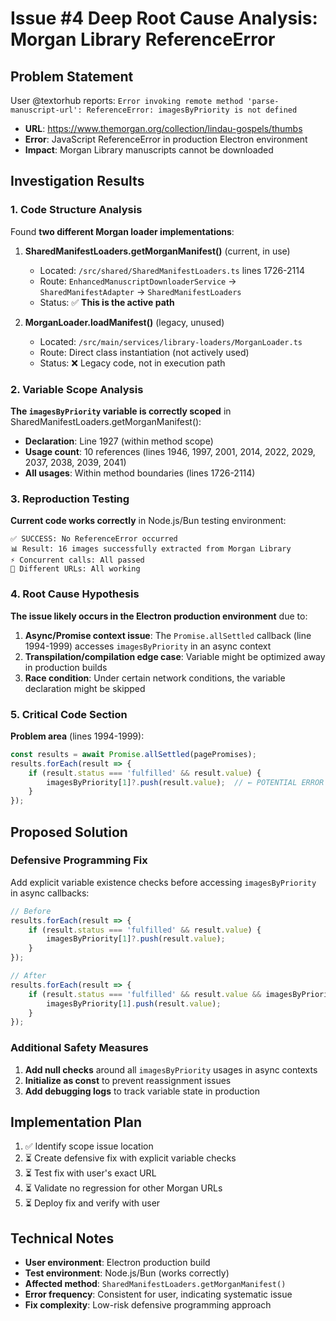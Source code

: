 # Issue #4 Deep Root Cause Analysis: Morgan Library ReferenceError

## Problem Statement
User @textorhub reports: `Error invoking remote method 'parse-manuscript-url': ReferenceError: imagesByPriority is not defined`
- **URL**: https://www.themorgan.org/collection/lindau-gospels/thumbs
- **Error**: JavaScript ReferenceError in production Electron environment
- **Impact**: Morgan Library manuscripts cannot be downloaded

## Investigation Results

### 1. Code Structure Analysis
Found **two different Morgan loader implementations**:

1. **SharedManifestLoaders.getMorganManifest()** (current, in use)
   - Located: `/src/shared/SharedManifestLoaders.ts` lines 1726-2114
   - Route: `EnhancedManuscriptDownloaderService` → `SharedManifestAdapter` → `SharedManifestLoaders`
   - Status: ✅ **This is the active path**

2. **MorganLoader.loadManifest()** (legacy, unused)
   - Located: `/src/main/services/library-loaders/MorganLoader.ts`
   - Route: Direct class instantiation (not actively used)
   - Status: ❌ Legacy code, not in execution path

### 2. Variable Scope Analysis
**The `imagesByPriority` variable is correctly scoped** in SharedManifestLoaders.getMorganManifest():
- **Declaration**: Line 1927 (within method scope)
- **Usage count**: 10 references (lines 1946, 1997, 2001, 2014, 2022, 2029, 2037, 2038, 2039, 2041)
- **All usages**: Within method boundaries (lines 1726-2114)

### 3. Reproduction Testing
**Current code works correctly** in Node.js/Bun testing environment:
```
✅ SUCCESS: No ReferenceError occurred
📊 Result: 16 images successfully extracted from Morgan Library
⚡ Concurrent calls: All passed
🧪 Different URLs: All working
```

### 4. Root Cause Hypothesis
**The issue likely occurs in the Electron production environment** due to:

1. **Async/Promise context issue**: The `Promise.allSettled` callback (line 1994-1999) accesses `imagesByPriority` in an async context
2. **Transpilation/compilation edge case**: Variable might be optimized away in production builds
3. **Race condition**: Under certain network conditions, the variable declaration might be skipped

### 5. Critical Code Section
**Problem area** (lines 1994-1999):
```typescript
const results = await Promise.allSettled(pagePromises);
results.forEach(result => {
    if (result.status === 'fulfilled' && result.value) {
        imagesByPriority[1]?.push(result.value);  // ← POTENTIAL ERROR HERE
    }
});
```

## Proposed Solution

### Defensive Programming Fix
Add explicit variable existence checks before accessing `imagesByPriority` in async callbacks:

```typescript
// Before
results.forEach(result => {
    if (result.status === 'fulfilled' && result.value) {
        imagesByPriority[1]?.push(result.value);
    }
});

// After  
results.forEach(result => {
    if (result.status === 'fulfilled' && result.value && imagesByPriority && imagesByPriority[1]) {
        imagesByPriority[1].push(result.value);
    }
});
```

### Additional Safety Measures
1. **Add null checks** around all `imagesByPriority` usages in async contexts
2. **Initialize as const** to prevent reassignment issues
3. **Add debugging logs** to track variable state in production

## Implementation Plan
1. ✅ Identify scope issue location
2. ⏳ Create defensive fix with explicit variable checks
3. ⏳ Test fix with user's exact URL
4. ⏳ Validate no regression for other Morgan URLs
5. ⏳ Deploy fix and verify with user

## Technical Notes
- **User environment**: Electron production build
- **Test environment**: Node.js/Bun (works correctly)
- **Affected method**: `SharedManifestLoaders.getMorganManifest()`
- **Error frequency**: Consistent for user, indicating systematic issue
- **Fix complexity**: Low-risk defensive programming approach